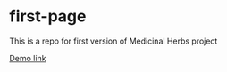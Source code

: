 # first-page
This is a repo for first version of Medicinal Herbs project 
<p><a href="https://dhony05.github.io/first-page/HTML/projectDonelys.html">Demo link</a></p>
